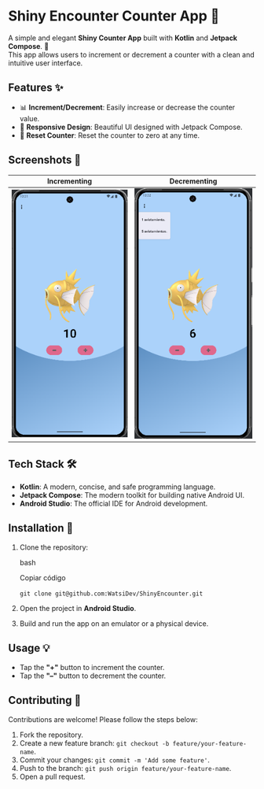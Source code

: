 # Shiny Encounter Counter App 📱

A simple and elegant **Shiny Counter App** built with **Kotlin** and **Jetpack Compose**. 🚀  
This app allows users to increment or decrement a counter with a clean and intuitive user interface.

## Features ✨

- 📊 **Increment/Decrement**: Easily increase or decrease the counter value.
- 🎨 **Responsive Design**: Beautiful UI designed with Jetpack Compose.
- 🔄 **Reset Counter**: Reset the counter to zero at any time.

## Screenshots 📸

| Incrementing                         | Decrementing                         |
| ------------------------------------ | ------------------------------------ |
| ![screenshots](images/image1)        | ![screenshots](images/image2)        |

## Tech Stack 🛠

- **Kotlin**: A modern, concise, and safe programming language.
- **Jetpack Compose**: The modern toolkit for building native Android UI.
- **Android Studio**: The official IDE for Android development.

## Installation 🚀

1. Clone the repository:
    
    bash
    
    Copiar código
    
    `git clone git@github.com:WatsiDev/ShinyEncounter.git`
    
2. Open the project in **Android Studio**.
    
3. Build and run the app on an emulator or a physical device.
    

## Usage 💡

- Tap the **"+"** button to increment the counter.
- Tap the **"–"** button to decrement the counter.

## Contributing 🤝

Contributions are welcome! Please follow the steps below:

1. Fork the repository.
2. Create a new feature branch: `git checkout -b feature/your-feature-name`.
3. Commit your changes: `git commit -m 'Add some feature'`.
4. Push to the branch: `git push origin feature/your-feature-name`.
5. Open a pull request.
